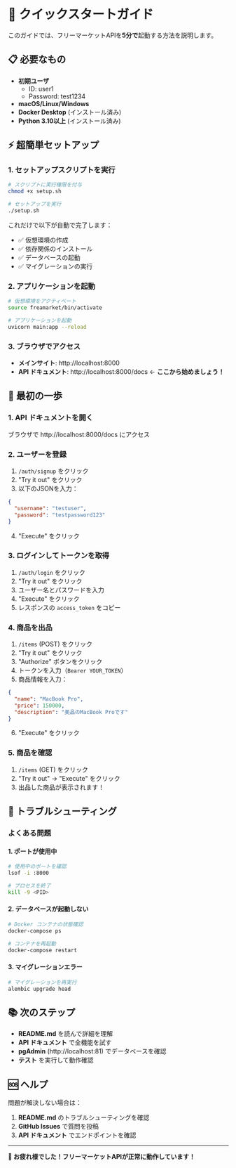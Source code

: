 # 🚀 クイックスタートガイド

このガイドでは、フリーマーケットAPIを**5分で**起動する方法を説明します。

## 📋 必要なもの

- **初期ユーザ**
  - ID: user1
  - Password: test1234
- **macOS/Linux/Windows**
- **Docker Desktop** (インストール済み)
- **Python 3.10以上** (インストール済み)

## ⚡ 超簡単セットアップ

### 1. セットアップスクリプトを実行

```bash
# スクリプトに実行権限を付与
chmod +x setup.sh

# セットアップを実行
./setup.sh
```

これだけで以下が自動で完了します：
- ✅ 仮想環境の作成
- ✅ 依存関係のインストール
- ✅ データベースの起動
- ✅ マイグレーションの実行

### 2. アプリケーションを起動

```bash
# 仮想環境をアクティベート
source freamarket/bin/activate

# アプリケーションを起動
uvicorn main:app --reload
```

### 3. ブラウザでアクセス

- **メインサイト**: http://localhost:8000
- **API ドキュメント**: http://localhost:8000/docs ← **ここから始めましょう！**

## 🎯 最初の一歩

### 1. API ドキュメントを開く
ブラウザで http://localhost:8000/docs にアクセス

### 2. ユーザーを登録
1. `/auth/signup` をクリック
2. "Try it out" をクリック
3. 以下のJSONを入力：
```json
{
  "username": "testuser",
  "password": "testpassword123"
}
```
4. "Execute" をクリック

### 3. ログインしてトークンを取得
1. `/auth/login` をクリック
2. "Try it out" をクリック
3. ユーザー名とパスワードを入力
4. "Execute" をクリック
5. レスポンスの `access_token` をコピー

### 4. 商品を出品
1. `/items` (POST) をクリック
2. "Try it out" をクリック
3. "Authorize" ボタンをクリック
4. トークンを入力（`Bearer YOUR_TOKEN`）
5. 商品情報を入力：
```json
{
  "name": "MacBook Pro",
  "price": 150000,
  "description": "美品のMacBook Proです"
}
```
6. "Execute" をクリック

### 5. 商品を確認
1. `/items` (GET) をクリック
2. "Try it out" → "Execute" をクリック
3. 出品した商品が表示されます！

## 🔧 トラブルシューティング

### よくある問題

#### 1. ポートが使用中
```bash
# 使用中のポートを確認
lsof -i :8000

# プロセスを終了
kill -9 <PID>
```

#### 2. データベースが起動しない
```bash
# Docker コンテナの状態確認
docker-compose ps

# コンテナを再起動
docker-compose restart
```

#### 3. マイグレーションエラー
```bash
# マイグレーションを再実行
alembic upgrade head
```

## 📚 次のステップ

- **README.md** を読んで詳細を理解
- **API ドキュメント** で全機能を試す
- **pgAdmin** (http://localhost:81) でデータベースを確認
- **テスト** を実行して動作確認

## 🆘 ヘルプ

問題が解決しない場合は：
1. **README.md** のトラブルシューティングを確認
2. **GitHub Issues** で質問を投稿
3. **API ドキュメント** でエンドポイントを確認

---

**🎉 お疲れ様でした！フリーマーケットAPIが正常に動作しています！**